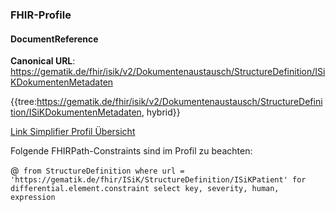 ### FHIR-Profile

#### DocumentReference
**Canonical URL**: https://gematik.de/fhir/isik/v2/Dokumentenaustausch/StructureDefinition/ISiKDokumentenMetadaten

{{tree:https://gematik.de/fhir/isik/v2/Dokumentenaustausch/StructureDefinition/ISiKDokumentenMetadaten, hybrid}}

[Link Simplifier Profil Übersicht](https://simplifier.net/ISiK-Dokumentenaustausch/ISiKDokumentenMetadaten)

Folgende FHIRPath-Constraints sind im Profil zu beachten:

@``` from StructureDefinition where url = 'https://gematik.de/fhir/ISiK/StructureDefinition/ISiKPatient' for differential.element.constraint select key, severity, human, expression```

